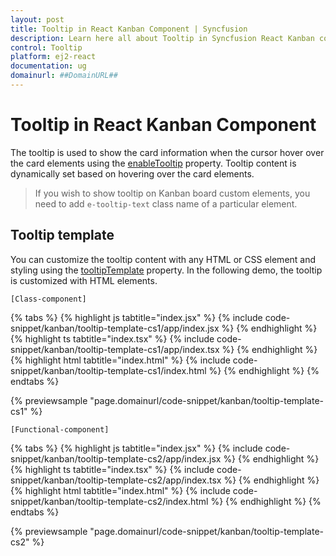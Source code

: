 ```yaml
---
layout: post
title: Tooltip in React Kanban Component | Syncfusion
description: Learn here all about Tooltip in Syncfusion React Kanban component of Syncfusion Essential JS 2 and more.
control: Tooltip
platform: ej2-react
documentation: ug
domainurl: ##DomainURL##
---
```


# Tooltip in React Kanban Component

The tooltip is used to show the card information when the cursor hover over the card elements using the [enableTooltip](https://ej2.syncfusion.com/react/documentation/api/kanban/#enabletooltip) property. Tooltip content is dynamically set based on hovering over the card elements.

> If you wish to show tooltip on Kanban board custom elements, you need to add `e-tooltip-text` class name of a particular element.

## Tooltip template

You can customize the tooltip content with any HTML or CSS element and styling using the [tooltipTemplate](https://ej2.syncfusion.com/react/documentation/api/kanban/#tooltiptemplate) property. In the following demo, the tooltip is customized with HTML elements.

`[Class-component]`

{% tabs %}
{% highlight js tabtitle="index.jsx" %}
{% include code-snippet/kanban/tooltip-template-cs1/app/index.jsx %}
{% endhighlight %}
{% highlight ts tabtitle="index.tsx" %}
{% include code-snippet/kanban/tooltip-template-cs1/app/index.tsx %}
{% endhighlight %}
{% highlight html tabtitle="index.html" %}
{% include code-snippet/kanban/tooltip-template-cs1/index.html %}
{% endhighlight %}
{% endtabs %}
        
{% previewsample "page.domainurl/code-snippet/kanban/tooltip-template-cs1" %}

`[Functional-component]`

{% tabs %}
{% highlight js tabtitle="index.jsx" %}
{% include code-snippet/kanban/tooltip-template-cs2/app/index.jsx %}
{% endhighlight %}
{% highlight ts tabtitle="index.tsx" %}
{% include code-snippet/kanban/tooltip-template-cs2/app/index.tsx %}
{% endhighlight %}
{% highlight html tabtitle="index.html" %}
{% include code-snippet/kanban/tooltip-template-cs2/index.html %}
{% endhighlight %}
{% endtabs %}
        
{% previewsample "page.domainurl/code-snippet/kanban/tooltip-template-cs2" %}
